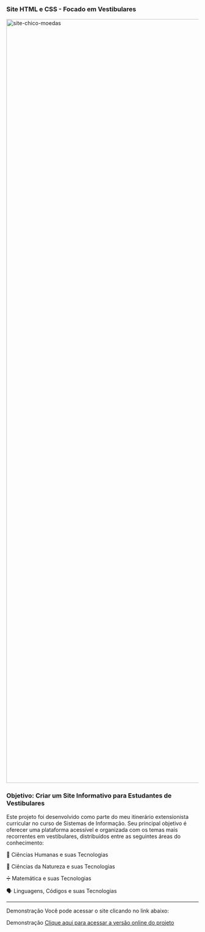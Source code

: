 ### Site HTML e CSS - Focado em Vestibulares 
<img width="1360" height="2000" alt="site-chico-moedas" src="https://github.com/user-attachments/assets/10c3d0e6-01ba-4122-b41f-e13e10cd2223" />

### Objetivo: Criar um Site Informativo para Estudantes de Vestibulares
Este projeto foi desenvolvido como parte do meu itinerário extensionista curricular no curso de Sistemas de Informação.
Seu principal objetivo é oferecer uma plataforma acessível e organizada com os temas mais recorrentes em vestibulares, distribuídos entre as seguintes áreas do conhecimento:

🧠 Ciências Humanas e suas Tecnologias

🔬 Ciências da Natureza e suas Tecnologias

➗ Matemática e suas Tecnologias

🗣️ Linguagens, Códigos e suas Tecnologias

---

 Demonstração
Você pode acessar o site clicando no link abaixo:

Demonstração
[Clique aqui para acessar a versão online do projeto](https://pablo-cruzbr.github.io/site-chicos-moedas-itinerario-extensionista/)
